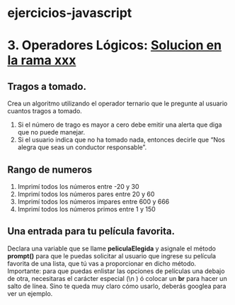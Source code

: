 # ejercicios-javascript

# 3. Operadores Lógicos: [Solucion en la rama xxx](https://github.com/)

## **Tragos a tomado.**

Crea un algoritmo utilizando el operador ternario que le pregunte al usuario cuantos tragos a tomado.

1. Si el número de trago es mayor a cero debe emitir una alerta que diga que no puede manejar.
2. Si el usuario indica que no ha tomado nada, entonces decirle que “Nos alegra que seas un conductor responsable”.

## **Rango de numeros**

1. Imprimí todos los números entre -20 y 30
2. Imprimí todos los números pares entre 20 y 60
3. Imprimí todos los números impares entre 600 y 666
4. Imprimí todos los números primos entre 1 y 150

## **Una entrada para tu película favorita.**

Declara una variable que se llame **peliculaElegida** y asignale el método **prompt()** para que le puedas solicitar al usuario que ingrese su película favorita de una lista, que tú vas a proporcionar en dicho método.
Importante: para que puedas enlistar las opciones de películas una debajo de otra, necesitaras el carácter especial (\n ) ó colocar un **br** para hacer un salto de línea. Sino te queda muy claro cómo usarlo, deberás googlea para ver un ejemplo.
